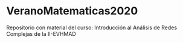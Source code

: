 # VeranoMatematicas2020
Repositorio con material del curso: Introducción al Análisis de Redes Complejas de la II-EVHMAD
